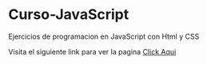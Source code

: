 # Curso-JavaScript

Ejercicios de programacion en JavaScript con Html y CSS

Visita el siguiente link para ver la pagina <a href="https://kevinmonkada.github.io/Curso-JavaScript/">Click Aqui</a>
